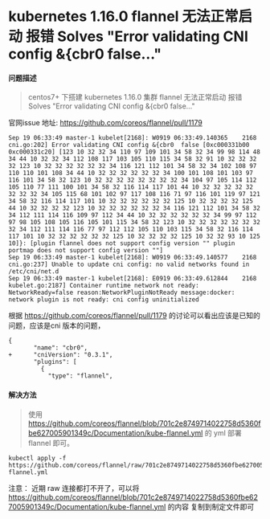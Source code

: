 #  kubernetes 1.16.0 flannel 无法正常启动 报错 Solves "Error validating CNI config &{cbr0 false…"

#### 问题描述
> centos7+ 下搭建 kubernetes 1.16.0 集群 flannel 无法正常启动 报错 Solves "Error validating CNI config &{cbr0 false…"

官网issue 地址: https://github.com/coreos/flannel/pull/1179

```
Sep 19 06:33:49 master-1 kubelet[2168]: W0919 06:33:49.140365    2168 cni.go:202] Error validating CNI config &{cbr0  false [0xc000331b00 0xc000331c20] [123 10 32 32 34 110 97 109 101 34 58 32 34 99 98 114 48 34 44 10 32 32 34 112 108 117 103 105 110 115 34 58 32 91 10 32 32 32 32 123 10 32 32 32 32 32 32 34 116 121 112 101 34 58 32 34 102 108 97 110 110 101 108 34 44 10 32 32 32 32 32 32 34 100 101 108 101 103 97 116 101 34 58 32 123 10 32 32 32 32 32 32 32 32 34 104 97 105 114 112 105 110 77 111 100 101 34 58 32 116 114 117 101 44 10 32 32 32 32 32 32 32 32 34 105 115 68 101 102 97 117 108 116 71 97 116 101 119 97 121 34 58 32 116 114 117 101 10 32 32 32 32 32 32 125 10 32 32 32 32 125 44 10 32 32 32 32 123 10 32 32 32 32 32 32 34 116 121 112 101 34 58 32 34 112 111 114 116 109 97 112 34 44 10 32 32 32 32 32 32 34 99 97 112 97 98 105 108 105 116 105 101 115 34 58 32 123 10 32 32 32 32 32 32 32 32 34 112 111 114 116 77 97 112 112 105 110 103 115 34 58 32 116 114 117 101 10 32 32 32 32 32 32 125 10 32 32 32 32 125 10 32 32 93 10 125 10]}: [plugin flannel does not support config version "" plugin portmap does not support config version ""]
Sep 19 06:33:49 master-1 kubelet[2168]: W0919 06:33:49.140577    2168 cni.go:237] Unable to update cni config: no valid networks found in /etc/cni/net.d
Sep 19 06:33:49 master-1 kubelet[2168]: E0919 06:33:49.612844    2168 kubelet.go:2187] Container runtime network not ready: NetworkReady=false reason:NetworkPluginNotReady message:docker: network plugin is not ready: cni config uninitialized
```


根据 https://github.com/coreos/flannel/pull/1179 的讨论可以看出应该是已知的问题，应该是cni 版本的问题，


```
{
       "name": "cbr0",
+      "cniVersion": "0.3.1",
       "plugins": [
         {
           "type": "flannel",
```

#### 解决方法

> 使用  https://github.com/coreos/flannel/blob/701c2e8749714022758d5360fbe627005901349c/Documentation/kube-flannel.yml 
的 yml 部署 flannel 即可。



```
kubectl apply -f https://github.com/coreos/flannel/raw/701c2e8749714022758d5360fbe627005901349c/Documentation/kube-flannel.yml
```
注意： 
    近期 raw 连接都打不开了，可以将 https://github.com/coreos/flannel/blob/701c2e8749714022758d5360fbe627005901349c/Documentation/kube-flannel.yml 的内容
    复制到制定文件即可